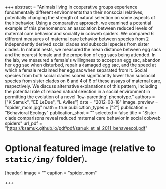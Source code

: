 +++
abstract = "Animals living in cooperative groups experience fundamentally different environments than their nonsocial relatives, potentially changing the strength of natural selection on some aspects of their behavior. Using a comparative approach, we examined a potential example of this phenomenon: an association between reduced levels of maternal care behavior and sociality in cobweb spiders. We compared 6 different measures of maternal care behavior between species from 2 independently derived social clades and subsocial species from sister clades. In natural nests, we measured the mean distance between egg sacs and the nearest female and the proportion of egg sacs being attended. In the lab, we measured a female's willingness to accept an egg sac, abandon her egg sac when disturbed, repair a damaged egg sac, and the speed at which a female reclaimed her egg sac when separated from it. Social species from both social clades scored significantly lower than subsocial species from sister clades on 6 and 4 of 6 of these assays of maternal care, respectively. We discuss alternative explanations of this pattern, including the potential role of relaxed natural selection in a social environment in permitting the evolution of a novel 'low-parenting' phenotype."
authors = ["K Samuk", "EE LeDue", "L Aviles"]
date = "2012-08-18"
image_preview = "spider_mom.jpg"
math = true
publication_types = ["2"]
publication = "Behavioral Ecology"
publication_short = ""
selected = false
title = "Sister clade comparisons reveal reduced maternal care behavior in social cobweb spiders"
url_pdf = "https://ksamuk.github.io/pdf/pdf/samuk_et_al_2011_behaveecol.pdf"

# Optional featured image (relative to `static/img/` folder).
[header]
image = ""
caption = "spider_mom"

+++